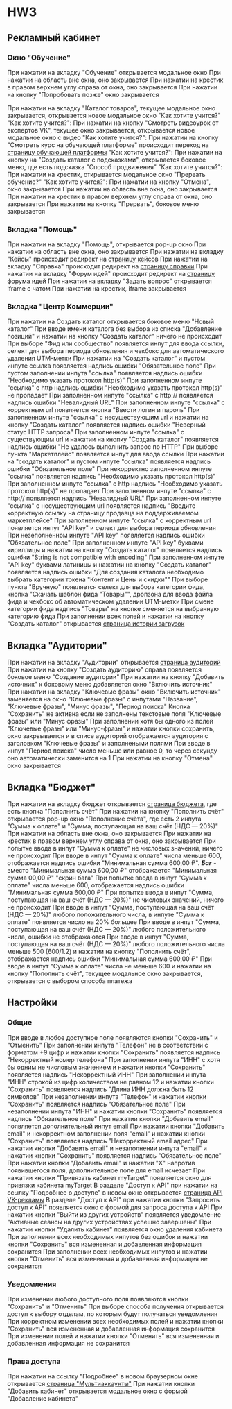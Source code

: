 # HW3

## Рекламный кабинет

### Окно "Обучение"
 При нажатии на вкладку "Обучение" открывается модальное окно
 При нажатии на область вне окна, оно закрывается
 При нажатии на крестик в правом верхнем углу справа от окна, оно закрывается
 При нажатии на кнопку "Попробовать позже" окно закрывается

 При нажатии на вкладку "Каталог товаров", текущее модальное окно закрывается, открывается новое модальное окно "Как хотите учится?"
"Как хотите учится?":  При нажатии на кнопку "Смотреть видеоурок от экспертов VK", текущее окно закрывается, открывается новое модальное окно с видео
"Как хотите учится?": При нажатии на кнопку "Смотреть курс на обучающей платформе" происходит переход на [страницу обучающей платформы](https://expert.vk.com/courses/kak-prodvigat-malyi-biznes-v-vk-reklame/?utm_source=vk&utm_medium=onboardingedu&utm_campaign=courses&utm_content=kak-prodvigat-malyi-biznes-v-vk-reklame)
"Как хотите учится?": При нажатии на кнопку на "Создать каталог с подсказками", открывается боковое меню, где есть подсказка "Способ продвижения"
"Как хотите учится?": При нажатии на крестик, открывается модальное окно "Прервать обучение?"
"Как хотите учится?": При нажатии на кнопку "Отмена", окно закрывается
При нажатии на область вне окна, оно закрывается
При нажатии на крестик в правом верхнем углу справа от окна, оно закрывается
При нажатии на кнопку "Прервать", боковое меню закрывается

### Вкладка "Помощь"
При нажатии на вкладку "Помощь", открывается pop-up окно
При нажатии на область вне окна, оно закрывается
При нажатии на вкладку "Кейсы" происходит редирект на [страницу кейсов](https://ads.vk.com/cases)
При нажатии на вкладку "Справка" происходит редирект на [страницу справки](https://ads.vk.com/help)
При нажатии на вкладку "Форум идей" происходит редирект на [страницу форума идей](https://ads.vk.com/upvote)
При нажатии на вкладку "Задать вопрос" открывается iframe с чатом
При нажатии на крестик, iframe закрывается

### Вкладка "Центр Коммерции"

При нажатии на Создать каталог открывается боковое меню "Новый каталог"
При вводе имени каталога без выбора из списка "Добавление позиций" и нажатии на кнопку "Создать каталог" ничего не происходит
При выборе "Фид или сообщество" появляется инпут для ввода ссылки, селект для выбора периода обновления и чекбокс для автоматического удаления UTM-метки
При нажатии на "Создать каталог" и пустом инпуте ссылка появляется надпись ошибки "Обязательное поле"
При пустом заполнении инпута "ссылка" появляется надпись ошибки "Необходимо указать протокол http(s)"
При заполненном инпуте "ссылка" c http надпись ошибки "Необходимо указать протокол http(s)" не пропадает
При заполненном инпуте "ссылка" c http:// появляется надпись ошибки "Невалидный URL"
При заполненном инпуте "ссылка" с корректным url появляется кнопка "Ввести логин и пароль"
При заполненном инпуте "ссылка" с несуществующим url и нажатии на кнопку "Создать каталог" появляется надпись ошибки "Неверный статус HTTP запроса"
При заполненном инпуте "ссылка" с существующим url и нажатии на кнопку "Создать каталог" появляется надпись ошибки "Не удалось выполнить запрос по HTTP"
При выборе пункта "Маркетплейс" появляется инпут для ввода ссылки
При нажатии на "создать каталог" и пустом инпуте "ссылка" появляется надпись ошибки "Обязательное поле"
При некорректно заполненном инпуте "ссылка" появляется надпись "Необходимо указать протокол http(s)"
При заполненном инпуте "ссылка" c http надпись "Необходимо указать протокол http(s)" не пропадает
При заполненном инпуте "ссылка" c http:// появляется надпись "Невалидный URL"
При заполненном инпуте "ссылка" c несуществующим url появляется надпись "Введите корректную ссылку на страницу продавца на поддерживаемом маркетплейсе"
При заполненном инпуте "ссылка" с корректным url появляется инпут "API key" и селект для выбора периода обновления
При незеполненном инпуте "API key" появляется надпись ошибки "Обязательное поле"
При заполненном инпуте "API key" буквами кириллицы и нажатии на кнопку "Создать каталог" появляется надпись ошибки "String is not compatible with encoding"
При заполненном инпуте "API key" буквами латиницы и нажатии на кнопку "Создать каталог" появляется надпись ошибки "Для создания каталога необходимо выбрать категории токена "Контент и Цены и скидки""
При выборе пункта "Вручную" появляется селект для выбора категории фида, кнопка "Скачать шаблон фида "Товары"", дропзона для ввода файла фида и чекбокс об автоматическом удалении UTM-метки
При смене категории фида надпись "Товары" на кнопке сменяется на выбранную категорию фида
При заполнении всех полей и нажатии на кнопку "Создать каталог" открывается [страница истории загрузок](https://ads.vk.com/hq/ecomm/catalogs/534964/history)

## Вкладка "Аудитории"
При нажатии на вкладку "Аудитории" открывается [страница аудиторий](https://ads.vk.com/hq/audience)
При нажатии на кнопку "Создать аудиторию" справа появляется боковое меню "Создание аудитории"
При нажатии на кнопку "Добавить источник" к боковому меню добавляется окно "Включить источник"
При нажатии на вкладку "Ключевые фразы" окно "Включить источник" заменяется на окно "Ключевые фразы" с инпутами "Название", "Ключевые фразы", "Минус фразы", "Период поиска"
Кнопка "Сохранить" не активна если не заполнены текстовые поля "Ключевые фразы" или "Минус фразы"
При заполнении хотя бы одного из полей "Ключевые фразы" или "Минус-фразы" и нажатии кнопки сохранить, окно закрвывается и в списе аудиторий отображается аудитория с заголовком "Ключевые фразы" и заполнеными полями
При вводе в инпут "Период поиска" число меньше или равное 0, то через секунду оно автоматически заменится на 1
При нажатии на кнопку "Отмена" окно закрывается

## Вкладка "Бюджет"
При нажатии на вкладку бюджет открывается [страница бюджета](https://ads.vk.com/hq/budget/transactions), где есть кнопка "Пополнить счёт"
При нажатии на кнопку "Пополнить счёт" открывается pop-up окно "Пополнение счёта", где есть 2 инпута "Cумма к оплате" и "Сумма, поступающая на ваш счёт (НДС — 20%)"
При нажатии на область вне окна, оно закрывается
При нажатии на крестик в правом верхнем углу справа от окна, оно закрывается
При попытке ввода в инпут "Cумма к оплате" не числовых значений, ничего не происходит
При вводе в инпут "Cумма к оплате" числа меньше 600, отображается надпись ошибки "Минимальная сумма 600,00 ₽". _**Баг**_ - вместо "Минимальная сумма 600,00 ₽" отображается "Минимальная сумма 00,00 ₽"
"скрин бага"
При попытке ввода в инпут "Cумма к оплате" числа меньше 600, отображается надпись ошибки "Минимальная сумма 600,00 ₽" 
При попытке ввода в инпут "Сумма, поступающая на ваш счёт (НДС — 20%)" не числовых значений, ничего не происходит
При вводе в инпут "Сумма, поступающая на ваш счёт (НДС — 20%)" любого положительного числа, в инпуте "Cумма к оплате" появляется число на 20% большее
При вводе в инпут "Сумма, поступающая на ваш счёт (НДС — 20%)" любого положительного числа, ошибки не отображаются
При вводе в инпут "Сумма, поступающая на ваш счёт (НДС — 20%)" любого положительного числа меньше 500 (600/1.2) и нажатии на кнопку "Пополнить счёт", отображается надпись ошибки "Минимальная сумма 600,00 ₽"
При вводе в инпут "Cумма к оплате" числа не меньше 600 и нажатии на кнопку "Пополнить счёт", текущее модальное окно закрывается, открывается с выбором способа платежа

## Настройки

### Общие

При вводе в любое доступное поле появляются кнопки "Сохранить" и "Отменить"
При заполнении инпута "Телефон" не в соответствии с форматом +9 цифр и нажатии кнопки "Сохранить" появляется надпись "Некорректный номер телефона"
При заполнении инпута "ИНН" с хотя бы одним не числовым значением и нажатии кнопки "Сохранить" появляется надпись "Некорректный ИНН"
При заполнении инпута "ИНН" строкой из цифр количеством не равном 12 и нажатии кнопки "Сохранить" появляется надпись "Длина ИНН должна быть 12 символов"
При незаполнении инпута "Телефон" и нажатии кнопки "Сохранить" появляется надпись "Обязательное поле"
При незаполнении инпута "ИНН" и нажатии кнопки "Сохранить" появляется надпись "Обязательное поле"
При нажатии кнопки "Добавить email" появляется дополнительный инпут email
При нажатии кнопки "Добавить email" и некорректном заполнении поля "email" и нажатии кнопки "Сохранить" появляется надпись "Некорректный email адрес"
При нажатии кнопки "Добавить email" и незаполнении инпута "email" и нажатии кнопки "Сохранить" появляется надпись "Обязательное поле"
При нажатии кнопки "Добавить email" и нажатии "Х" напротив появившегося поля, дополнительное поле для email исчезает
При нажатии кнопки "Привязать кабинет myTarget" появляется окно для привязки кабинета myTarget
В разделе "Доступ к API" при нажатии на ссылку "Подробнее о доступе" в новом окне открывается [страница API VK-рекламы](https://ads.vk.com/help/articles/help_api)
В разделе "Доступ к API" при нажатии кнопки "Запросить доступ к API" появляется окно с формой для запроса доступа к API
При нажатии кнопки "Выйти из других устройств" появляется уведомление "Активные сеансы на других устройствах успешно завершены"
При нажатии кнопки "Удалить кабинет" появляется окно удаления кабинета
При заполнении всех необходимых инпутов без ошибок и нажатии кнопки "Сохранить" вся измененная и добавленная информация сохранится
При заполнении всех необходимых инпутов и нажатии кнопки "Отменить" вся измененная и добавленная информация не сохранится

### Уведомления

При изменении любого доступного поля появляются кнопки "Сохранить" и "Отменить"
При выборе способа получения открывается доступ к выбору отделам, по которым будут получаться уведомления
При корректном изменении всех необходимых полей и нажатии кнопки "Сохранить" вся измененная и добавленная информация сохранится
При изменении полей и нажатии кнопки "Отменить" вся измененная и добавленная информация не сохранится

### Права доступа

При нажатии на ссылку "Подробнее" в новом браузерном окне открывается [страница "Мультиаккаунты"](https://ads.vk.com/help/articles/additionalaccounts)
При нажатии кнопки "Добавить кабинет" открывается модальное окно с формой "Добавление кабинета"
